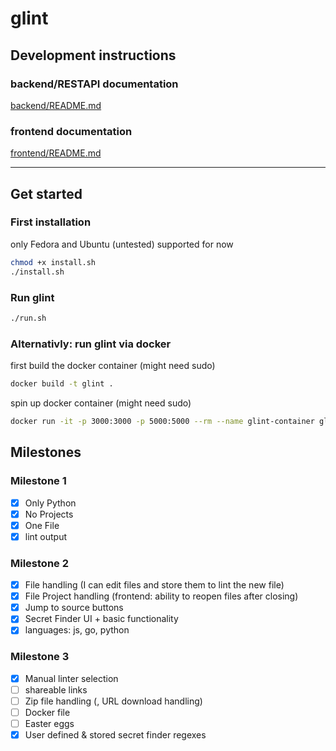 # glint

## Development instructions
### backend/RESTAPI documentation

[backend/README.md](https://github.com/paulpaul168/glint/tree/main/backend#readme)

### frontend documentation

[frontend/README.md](https://github.com/paulpaul168/glint/tree/main/frontend#readme)

---

## Get started

### First installation
only Fedora and Ubuntu (untested) supported for now

```bash
chmod +x install.sh
./install.sh
```

### Run glint

```bash
./run.sh
```
### Alternativly: run glint via docker
first build the docker container (might need sudo)
```bash
docker build -t glint .
```

spin up docker container (might need sudo)
```bash
docker run -it -p 3000:3000 -p 5000:5000 --rm --name glint-container glint
```

## Milestones

### Milestone 1

- [x] Only Python
- [x] No Projects
- [x] One File
- [x] lint output

### Milestone 2

- [x] File handling (I can edit files and store them to lint the new file)
- [x] File Project handling (frontend: ability to reopen files after closing)
- [x] Jump to source buttons
- [x] Secret Finder UI + basic functionality
- [x] languages: js, go, python

### Milestone 3

- [x] Manual linter selection
- [ ] shareable links
- [ ] Zip file handling (, URL download handling)
- [ ] Docker file
- [ ] Easter eggs
- [x] User defined & stored secret finder regexes
